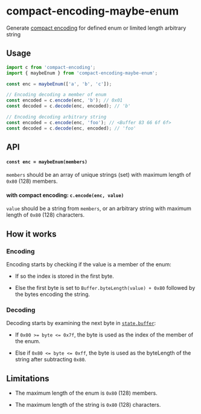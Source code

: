 # compact-encoding-maybe-enum

Generate [compact encoding](https://github.com/compact-encoding/compact-encoding) for defined enum or limited length arbitrary string

## Usage

```js
import c from 'compact-encoding';
import { maybeEnum } from 'compact-encoding-maybe-enum';

const enc = maybeEnum(['a', 'b', 'c']);

// Encoding decoding a member of enum
const encoded = c.encode(enc, 'b'); // 0x01
const decoded = c.decode(enc, encoded); // 'b'

// Encoding decoding arbitrary string
const encoded = c.encode(enc, 'foo'); // <Buffer 83 66 6f 6f>
const decoded = c.decode(enc, encoded); // 'foo'
```

## API

#### `const enc = maybeEnum(members)`

`members` should be an array of unique strings (set) with maximum length of `0x80` (128) members.

#### with compact encoding: `c.encode(enc, value)`

`value` should be a string from `members`, or an arbitrary string with maximum length of `0x80` (128) characters.

## How it works

### Encoding

Encoding starts by checking if the value is a member of the enum:

- If so the index is stored in the first byte.

- Else the first byte is set to `Buffer.byteLength(value) + 0x80` followed by the bytes encoding the string.

### Decoding

Decoding starts by examining the next byte in [`state.buffer`](https://github.com/compact-encoding/compact-encoding#state):

- If `0x00 >= byte <= 0x7f`, the byte is used as the index of the member of the enum.

- Else if `0x80 <= byte <= 0xff`, the byte is used as the byteLength of the string after subtracting `0x80`.

## Limitations

- The maximum length of the enum is `0x80` (128) members.

- The maximum length of the string is `0x80` (128) characters.
